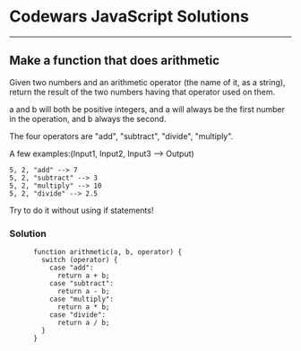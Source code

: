 # Codewars JavaScript Solutions

---

## Make a function that does arithmetic

Given two numbers and an arithmetic operator (the name of it, as a string),
return the result of the two numbers having that operator used on them.

a and b will both be positive integers, and a will always be the first number in the operation, and b always the second.

The four operators are "add", "subtract", "divide", "multiply".

A few examples:(Input1, Input2, Input3 --> Output)

```
5, 2, "add" --> 7
5, 2, "subtract" --> 3
5, 2, "multiply" --> 10
5, 2, "divide" --> 2.5
```

Try to do it without using if statements!

### Solution

```
      function arithmetic(a, b, operator) {
        switch (operator) {
          case "add":
            return a + b;
          case "subtract":
            return a - b;
          case "multiply":
            return a * b;
          case "divide":
            return a / b;
        }
      }
```

